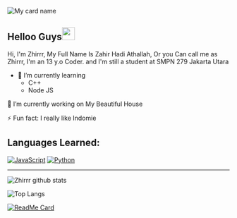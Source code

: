 ![My card name](https://cardivo.vercel.app/api?name=Zhirrr&description=Hi,%20i%27m%20a%20back%20end%20web%20developer%20and%20i%27m%2013%20y.o.%20Nice%20to%20meet%20you%20%F0%9F%91%8B&image=https://avatars.githubusercontent.com/u/75620279?v=4&backgroundColor=%23ecf0f1&instagram=zhirr_ajalah&linkedin=Zhirrr&github=Zhirrr&twitter=Zhirrr&pattern=leaf&colorPattern=%23eaeaea)

## Helloo Guys<img src="https://github.com/TheDudeThatCode/TheDudeThatCode/blob/master/Assets/Hi.gif" width="29px">
Hi, I'm Zhirrr, My Full Name Is Zahir Hadi Athallah, Or you Can call me as Zhirrr, I'm an 13 y.o Coder. and I'm still a student at SMPN 279 Jakarta Utara
<br>

- 🌱 I’m currently learning
  - C++
  - Node JS
 
 🔭 I’m currently working on My Beautiful House
 
 ⚡ Fun fact: I really like Indomie

## Languages Learned:
[![JavaScript](https://img.shields.io/badge/JavaScript-yellow?style=for-the-badge&logo=javascript&logoColor=white&labelColor=101010)]()
[![Python](https://img.shields.io/badge/Python-00BCD4?style=for-the-badge&logo=python&logoColor=white&labelColor=101010)]()

___

![Zhirrr github stats](https://github-readme-stats.vercel.app/api?username=Zhirrr&show_icons=true&theme=tokyonight)

![Top Langs](https://github-readme-stats.vercel.app/api/top-langs/?username=Zhirrr&hide=css,html&theme=tokyonight)

[![ReadMe Card](https://github-readme-stats.vercel.app/api/pin/?username=Zhirrr&repo=islamic-rest-api-indonesian)](https://github.com/Zhirrr/islamic-rest-api-indonesian)

<!--

**Zhirrr/Zhirrr** is a ✨ _special_ ✨ repository because its `README.md` (this file) appears on your GitHub profile.














